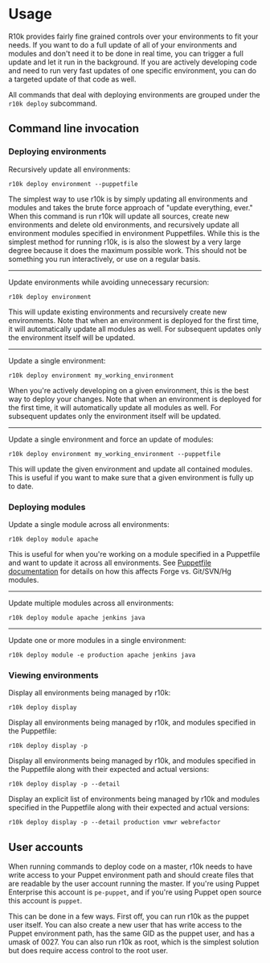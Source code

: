 Usage
=====

R10k provides fairly fine grained controls over your environments to fit your
needs. If you want to do a full update of all of your environments and modules
and don't need it to be done in real time, you can trigger a full update and let
it run in the background. If you are actively developing code and need to run
very fast updates of one specific environment, you can do a targeted update of
that code as well.

All commands that deal with deploying environments are grouped under the `r10k
deploy` subcommand.

Command line invocation
-----------------------

### Deploying environments

Recursively update all environments:

    r10k deploy environment --puppetfile

The simplest way to use r10k is by simply updating all environments and modules
and takes the brute force approach of "update everything, ever." When this
command is run r10k will update all sources, create new environments and delete
old environments, and recursively update all environment modules specified in
environment Puppetfiles. While this is the simplest method for running r10k, is
is also the slowest by a very large degree because it does the maximum possible
work. This should not be something you run interactively, or use on a regular
basis.

- - -

Update environments while avoiding unnecessary recursion:

    r10k deploy environment

This will update existing environments and recursively create new environments.
Note that when an environment is deployed for the first time, it will
automatically update all modules as well. For subsequent updates only the
environment itself will be updated.

- - -

Update a single environment:

    r10k deploy environment my_working_environment

When you're actively developing on a given environment, this is the best way to
deploy your changes. Note that when an environment is deployed for the first
time, it will automatically update all modules as well. For subsequent updates
only the environment itself will be updated.

- - -

Update a single environment and force an update of modules:

    r10k deploy environment my_working_environment --puppetfile

This will update the given environment and update all contained modules. This is
useful if you want to make sure that a given environment is fully up to date.

### Deploying modules

Update a single module across all environments:

    r10k deploy module apache

This is useful for when you're working on a module specified in a Puppetfile
and want to update it across all environments. See
[Puppetfile documentation](doc/puppetfile.mkd) for details on how this affects
Forge vs. Git/SVN/Hg modules.

- - -

Update multiple modules across all environments:

    r10k deploy module apache jenkins java

- - -

Update one or more modules in a single environment:

    r10k deploy module -e production apache jenkins java

### Viewing environments

Display all environments being managed by r10k:

    r10k deploy display

Display all environments being managed by r10k, and modules specified in the
Puppetfile:

    r10k deploy display -p

Display all environments being managed by r10k, and modules specified in the
Puppetfile along with their expected and actual versions:

    r10k deploy display -p --detail

Display an explicit list of environments being managed by r10k and modules
specified in the Puppetfile along with their expected and actual versions:

    r10k deploy display -p --detail production vmwr webrefactor

User accounts
-------------

When running commands to deploy code on a master, r10k needs to have write
access to your Puppet environment path and should create files that are
readable by the user account running the master. If you're using Puppet
Enterprise this account is `pe-puppet`, and if you're using Puppet open source
this account is `puppet`.

This can be done in a few ways. First off, you can run r10k as the puppet user
itself. You can also create a new user that has write access to the Puppet
environment path, has the same GID as the puppet user, and has a umask of 0027.
You can also run r10k as root, which is the simplest solution but does require
access control to the root user.
